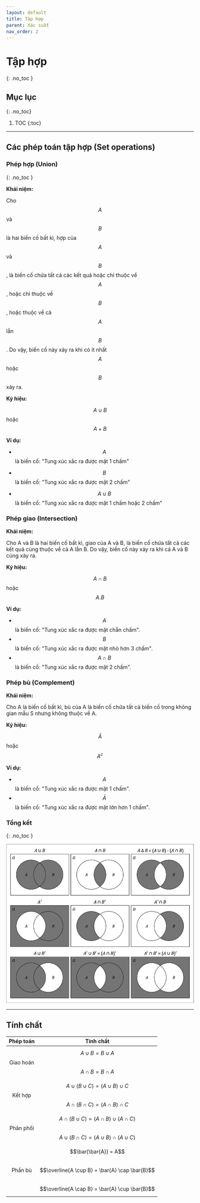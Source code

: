 ```yaml
---
layout: default
title: Tập hợp
parent: Xác suất
nav_order: 2
---
```


# Tập hợp
{: .no_toc }

## Mục lục
{: .no_toc}

1. TOC
{:toc}

<hr/> 

## Các phép toán tập hợp (Set operations)

### Phép hợp (Union)
{: .no_toc }

**Khái niệm:** 

Cho $$A$$ và $$B$$ là hai biến cố bất kì, hợp của $$A$$ và $$B$$, là biến cố chứa tất cả các kết quả hoặc chỉ thuộc về $$A$$, hoặc chỉ thuộc về $$B$$, hoặc thuộc về cả $$A$$ lẫn $$B$$. Do vậy, biến cố này xảy ra khi có ít nhất $$A$$ hoặc $$B$$ xảy ra.

**Ký hiệu:**

$$A \cup B$$ hoặc $$A + B$$

**Ví dụ:**

- $$A$$ là biến cố: "Tung xúc xắc ra được mặt 1 chấm"

- $$B$$ là biến cố: "Tung xúc xắc ra được mặt 2 chấm"

- $$A \cup B$$ là biến cố: "Tung xúc xắc ra được mặt 1 chấm hoặc 2 chấm"

### Phép giao (Intersection)

**Khái niệm:** 

Cho A và B là hai biến cố bất kì, giao của A và B, là biến cố chứa tất cả các kết quả cùng thuộc về cả A lẫn B. Do vậy, biến cố này xảy ra khi cả A và B cùng xảy ra.

**Ký hiệu:** 

$$A \cap B$$ hoặc $$A.B$$

**Ví dụ:**

- $$A$$ là biến cố: "Tung xúc xắc ra được mặt chẵn chấm".
- $$B$$ là biến cố: "Tung xúc xắc ra được mặt nhỏ hơn 3 chấm".
- $$A \cap B$$ là biến cố: "Tung xúc xắc ra được mặt 2 chấm".

### Phép bù (Complement)

**Khái niệm:** 

Cho A là biến cố bất kì, bù của A là biến cố chứa tất cả biến cố trong không gian mẫu S nhưng không thuộc về A.

**Ký hiệu:**

$$\bar{A}$$ hoặc $$A^c$$

**Ví dụ:**

- $$A$$ là biến cố: "Tung xúc xắc ra được mặt 1 chấm".
- $$\bar{A}$$ là biến cố: "Tung xúc xắc ra được mặt lớn hơn 1 chấm".


### Tổng kết 
{: .no_toc }

![](/assets/images/probability/img_1.jpg)

<hr/> 

## Tính chất

| Phép toán | Tính chất |
|:-:|:-:|
| Giao hoán | $$A \cup B = B \cup A$$<br>$$A \cap B = B \cap A$$ |
| Kết hợp | $$A \cup (B \cup C) = (A \cup B) \cup C$$<br>$$A \cap (B \cap C) = (A \cap B) \cap C$$ |
| Phân phối | $$A \cap (B \cup C) = (A \cap B) \cup (A \cap C)$$<br>$$A \cup (B \cap C) = (A \cup B) \cap (A \cup C)$$ |
| Phần bù | $$\bar{\bar{A}} = A$$<br>$$\overline{A \cup B} = \bar{A} \cap \bar{B}$$<br>$$\overline{A \cap B} = \bar{A} \cup \bar{B}$$ |
